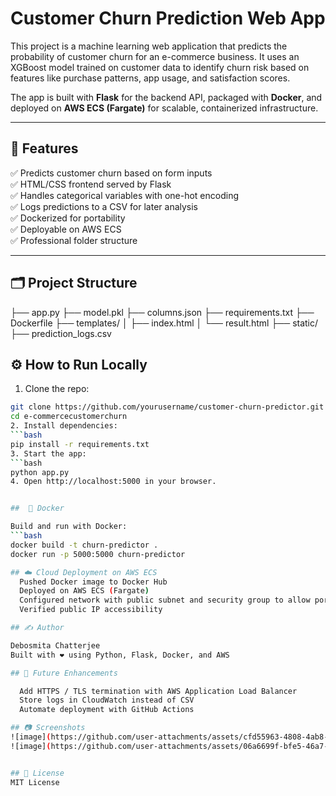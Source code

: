 # Customer Churn Prediction Web App

This project is a machine learning web application that predicts the probability of customer churn for an e-commerce business.
It uses an XGBoost model trained on customer data to identify churn risk based on features like purchase patterns, app usage, and satisfaction scores.

The app is built with **Flask** for the backend API, packaged with **Docker**, and deployed on **AWS ECS (Fargate)** for scalable, containerized infrastructure.

---

## 🚀 Features

✅ Predicts customer churn based on form inputs  
✅ HTML/CSS frontend served by Flask  
✅ Handles categorical variables with one-hot encoding  
✅ Logs predictions to a CSV for later analysis  
✅ Dockerized for portability  
✅ Deployable on AWS ECS  
✅ Professional folder structure

---

## 🗂️ Project Structure

├── app.py
├── model.pkl
├── columns.json
├── requirements.txt
├── Dockerfile
├── templates/
│ ├── index.html
│ └── result.html
├── static/
├── prediction_logs.csv

## ⚙️ How to Run Locally

1. Clone the repo:
```bash
git clone https://github.com/yourusername/customer-churn-predictor.git
cd e-commercecustomerchurn
2. Install dependencies:
```bash
pip install -r requirements.txt
3. Start the app:
```bash
python app.py
4. Open http://localhost:5000 in your browser.


##  🐳 Docker

Build and run with Docker:
```bash
docker build -t churn-predictor .
docker run -p 5000:5000 churn-predictor

## ☁️ Cloud Deployment on AWS ECS
  Pushed Docker image to Docker Hub
  Deployed on AWS ECS (Fargate)
  Configured network with public subnet and security group to allow port 5000
  Verified public IP accessibility

## ✍️ Author

Debosmita Chatterjee
Built with ❤️ using Python, Flask, Docker, and AWS

## 📌 Future Enhancements

  Add HTTPS / TLS termination with AWS Application Load Balancer
  Store logs in CloudWatch instead of CSV
  Automate deployment with GitHub Actions

## 📷 Screenshots
![image](https://github.com/user-attachments/assets/cfd55963-4808-4ab8-b987-09e4c962c9be)
![image](https://github.com/user-attachments/assets/06a6699f-bfe5-46a7-9166-7a63fcaec702)


## 📄 License
MIT License
